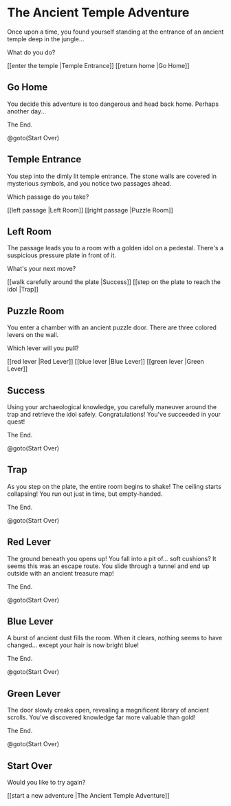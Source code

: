 <!--
author:  Claude
email: 
version:  0.1.0
language: en
narrator: US English Female
comment: A simple adventure story with single choices and goto statements
-->

# The Ancient Temple Adventure

Once upon a time, you found yourself standing at the entrance of an ancient temple deep in the jungle...

What do you do?

[[enter the temple |Temple Entrance]]
[[return home |Go Home]]

## Go Home
You decide this adventure is too dangerous and head back home. Perhaps another day...

The End.

@goto(Start Over)

## Temple Entrance
You step into the dimly lit temple entrance. The stone walls are covered in mysterious symbols, and you notice two passages ahead.

Which passage do you take?

[[left passage |Left Room]]
[[right passage |Puzzle Room]]

## Left Room
The passage leads you to a room with a golden idol on a pedestal. There's a suspicious pressure plate in front of it.

What's your next move?

[[walk carefully around the plate |Success]]
[[step on the plate to reach the idol |Trap]]

## Puzzle Room
You enter a chamber with an ancient puzzle door. There are three colored levers on the wall.

Which lever will you pull?

[[red lever |Red Lever]]
[[blue lever |Blue Lever]]
[[green lever |Green Lever]]

## Success
Using your archaeological knowledge, you carefully maneuver around the trap and retrieve the idol safely. Congratulations! You've succeeded in your quest!

The End.

@goto(Start Over)

## Trap
As you step on the plate, the entire room begins to shake! The ceiling starts collapsing! You run out just in time, but empty-handed.

The End.

@goto(Start Over)

## Red Lever
The ground beneath you opens up! You fall into a pit of... soft cushions? It seems this was an escape route. You slide through a tunnel and end up outside with an ancient treasure map!

The End.

@goto(Start Over)

## Blue Lever
A burst of ancient dust fills the room. When it clears, nothing seems to have changed... except your hair is now bright blue!

The End.

@goto(Start Over)

## Green Lever
The door slowly creaks open, revealing a magnificent library of ancient scrolls. You've discovered knowledge far more valuable than gold!

The End.

@goto(Start Over)

## Start Over
Would you like to try again?

[[start a new adventure |The Ancient Temple Adventure]]
